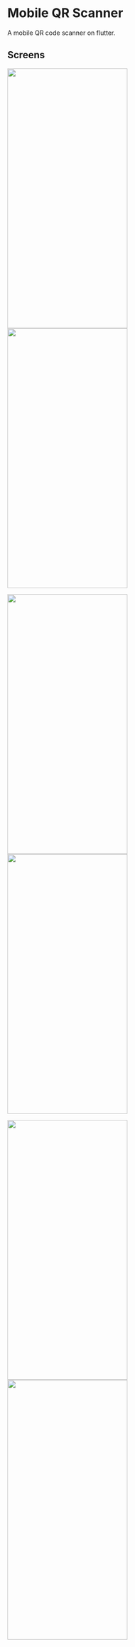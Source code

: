 
# Mobile QR Scanner

A mobile QR code scanner on flutter.

## Screens



<img src="https://i.ibb.co/6Rp4mnr/photo-2024-04-13-16-08-06.jpg"  width="270" height="585" />  <img src="https://i.ibb.co/XD7yGsz/photo-2024-04-13-16-07-25.jpg"  width="270" height="585" />  

<img src="https://i.ibb.co/2hF5ZxS/photo-2024-04-13-16-17-30.jpg"  width="270" height="585" /> <img src="https://i.ibb.co/fvmpjjb/photo-2024-04-13-16-17-33.jpg"  width="270" height="585" />  

<img src="https://i.ibb.co/jGnH2CF/photo-2024-04-13-16-07-01.jpg"  width="270" height="585" /> <img src="https://i.ibb.co/CVWpbfn/photo-2024-04-13-16-07-17.jpg"  width="270" height="585" />  
  

